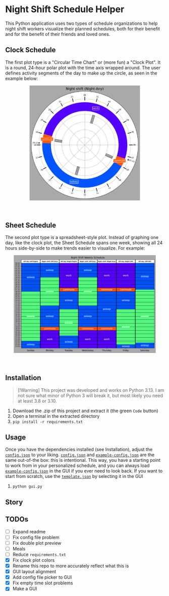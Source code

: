 # Night Shift Schedule Helper
This Python application uses two types of schedule organizations to help night shift workers visualize their planned schedules, both for their benefit and for the benefit of their friends and loved ones.

## Clock Schedule
The first plot type is a "Circular Time Chart" or (more fun) a "Clock Plot". It is a round, 24-hour polar plot with the time axis wrapped around. The user defines activity segments of the day to make up the circle, as seen in the example below:
<!-- ![Clock plot of an example night shift](/results/example_night_shift.png) -->
<div align="center">
    <img src="results/example-night-shift.png" alt="image" style="width:350px;height:auto;">
</div><br><br>

## Sheet Schedule
The second plot type is a spreadsheet-style plot. Instead of graphing one day, like the clock plot, the Sheet Schedule spans one week, showing all 24 hours side-by-side to make trends easier to visualize. For example:
<div align="center">
    <img src="results/example-schedule-sheet.png" alt="image" style="width:450px;height:auto;">
</div><br><br>


## Installation
> [!Warning] This project was developed and works on Python 3.13. I am not sure what minor of Python 3 will break it, but most likely you need at least 3.8 or 3.10.
1. Download the .zip of this project and extract it (the green `Code` button)
2. Open a terminal in the extracted directory
3. `pip install -r requirements.txt`

## Usage
Once you have the dependencies installed (see Installation), adjust the [`config.json`](config.json) to your liking. [`config.json`](config.json) and [`example-config.json`](example_config.json) are the same out-of-the box: this is intentional. This way, you have a starting point to work from in your personalized schedule, and you can always load [`example-config.json`](example-config.json) in the GUI if you ever need to look back. If you want to start from scratch, use the [`template.json`](template.json)
 by selecting it in the GUI
1. `python gui.py`


## Story


 ## TODOs
- [ ] Expand readme
- [ ] Fix config file problem
- [ ] Fix double plot preview
- [ ] Meals
- [ ] Reduce `requirements.txt`
- [X] Fix clock plot colors
- [X] Rename this repo to more accurately reflect what this is
- [X] GUI layout alignment
- [X] Add config file picker to GUI
- [X] Fix empty time slot problems
- [x] Make a GUI
